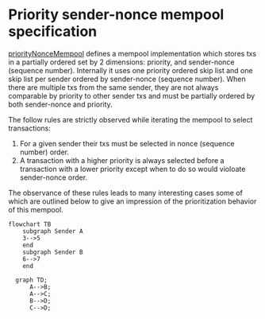 # Priority sender-nonce mempool specification

[priorityNonceMempool](./priority_nonce.go) defines a mempool implementation which stores txs in a partially
ordered set by 2 dimensions: priority, and sender-nonce (sequence number). Internally it uses one priority
ordered skip list and one skip list per sender ordered by sender-nonce (sequence number). When there are
multiple txs from the same sender, they are not always comparable by priority to other sender txs and must be
partially ordered by both sender-nonce and priority.

The follow rules are strictly observed while iterating the mempool to select transactions:

1) For a given sender their txs must be selected in nonce (sequence number) order. 
2) A transaction with a higher priority is always selected before a transaction with a lower priority except
   when to do so would violoate sender-nonce order.

The observance of these rules leads to many interesting cases some of which are outlined below to give an
impression of the prioritization behavior of this mempool.

```mermaid
flowchart TB
    subgraph Sender A
    3-->5
    end
    subgraph Sender B
    6-->7
    end
```


```mermaid
  graph TD;
      A-->B;
      A-->C;
      B-->D;
      C-->D;
```
